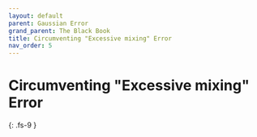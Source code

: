 ```yaml
---
layout: default
parent: Gaussian Error
grand_parent: The Black Book
title: Circumventing "Excessive mixing" Error
nav_order: 5
---
```


# Circumventing "Excessive mixing" Error
{: .fs-9 }